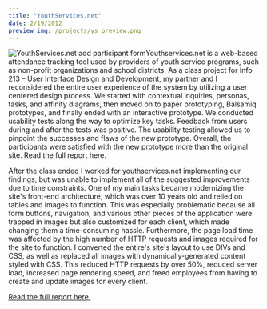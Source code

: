 ```yaml
---
title: "YouthServices.net"
date: 2/19/2012
preview_img: /projects/ys_preview.png
---
```


![YouthServices.net add participant form](/projects/ys_add_part_current.png)Youthservices.net is a web-based attendance tracking tool used by providers of youth service programs, such as non-profit organizations and school districts. As a class project for Info 213 – User Interface Design and Development, my partner and I reconsidered the entire user experience of the system by utilizing a user centered design process. We started with contextual inquiries, personas, tasks, and affinity diagrams, then moved on to paper prototyping, Balsamiq prototypes, and finally ended with an interactive prototype. We conducted usability tests along the way to optimize key tasks. Feedback from users during and after the tests was positive. The usability testing allowed us to pinpoint the successes and flaws of the new prototype. Overall, the participants were satisfied with the new prototype more than the original site. Read the full report here.

After the class ended I worked for youthservices.net implementing our findings, but was unable to implement all of the suggested improvements due to time constraints. One of my main tasks became modernizing the site's front-end architecture, which was over 10 years old and relied on tables and images to function. This was especially problematic because all form buttons, navigation, and various other pieces of the application were trapped in images but also customized for each client, which made changing them a time-consuming hassle. Furthermore, the page load time was affected by the high number of HTTP requests and images required for the site to function. I converted the entire's site's layout to use DIVs and CSS, as well as replaced all images with dynamically-generated content styled with CSS. This reduced HTTP requests by over 50%, reduced server load, increased page rendering speed, and freed employees from having to create and update images for every client.

[Read the full report here.](/projects/YouthServices_Final_Report.pdf)